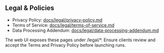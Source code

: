 ## Legal & Policies
- Privacy Policy: [docs/legal/privacy-policy.md](docs/legal/privacy-policy.md)
- Terms of Service: [docs/legal/terms-of-service.md](docs/legal/terms-of-service.md)
- Data Processing Addendum: [docs/legal/data-processing-addendum.md](docs/legal/data-processing-addendum.md)

The web UI exposes these pages under /legal/*. Ensure clients review and accept the Terms and Privacy Policy before launching runs.

